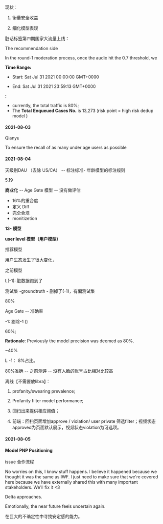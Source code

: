 



现状：

1. 衡量安全收益

2. 细化模型表现

   

脏话标签第四期国家大流量上线：



The recommendation side 

In the round-1 moderation process, once the audio hit the 0.7 threshold, we 



**Time Range:**

* Start: Sat Jul 31 2021 00:00:00 GMT+0000 

* End: Sat Jul 31 2021 23:59:13 GMT+0000

: 

* currently, the total traffic is 80%;
* The **Total** **Enqueued Cases No.** is 13,273  (risk point = high risk dedup model )









#### 2021-08-03

Qianyu 

To ensure the recall of as many under age users as possible 

#### 2021-08-04

天级别DAU （去除 US/CA） -- 标注标准- 年龄模型的标注规则



5.19 

**商业化** -- Age Gate 模型 -- 没有做评估 

* 16%的重合度 
* 定义 Diff 
* 完全合规
* monitizetion

**13- 模型**

**user level 模型（用户模型）**

推荐模型

用户生态发生了很大变化，

之前模型

L(-1): 脏数据跑到了

测试集 -groundtruth - 删掉了(-1)，有偏测试集



80%

Age Gate -- 准确率

-1: 剔除-1 ()

60%; 

**Rationale**: Previously the model precision was deemed as 80%. 

~40% 

L -1： 8%占比。

80%准确 -- 之前测评 -- 没有人脸的账号占比相对比较高





离线【不需要放libra】：

1. profanity/swearing prevalence;

2. Profanity filter model performance;

1. 回扫出来提供相应阈值；
2. 前端：回扫页面增加approve / violation/ user private 筛选filter；视频状态approved为页面默认展示，视频状态violation为可选项。

#### 2021-08-05





#### Model PNP Positioning 

issue 合作流程

No worries on this, I know stuff happens. I believe it happened because we thought it was the same as IWF. I just need to make sure that we're covered here because we have externally shared this with many important stakeholders. We'll fix it <3 





Delta approaches.

Emotionally, the near future feels uncertain again.

在巨大的不确定性中寻找安定感的能力。








